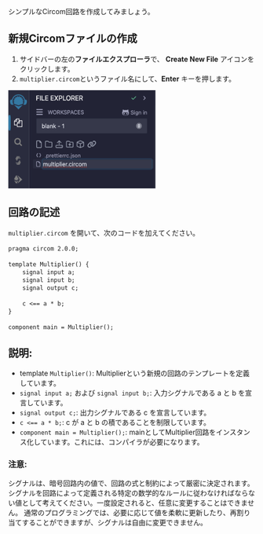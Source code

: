 シンプルなCircom回路を作成してみましょう。

## 新規Circomファイルの作成

1. サイドバーの左の**ファイルエクスプローラ**で、 **Create New File** アイコンをクリックします。
2. `multiplier.circom`というファイル名にして、**Enter** キーを押します。

<img src="https://raw.githubusercontent.com/ethereum/remix-workshops/master/CircomIntro/step-3/images/create_new_file.png" alt="create-new-file" width=300 height=200>

## 回路の記述

`multiplier.circom` を開いて、次のコードを加えてください。

```circom
pragma circom 2.0.0;

template Multiplier() {
    signal input a;
    signal input b;
    signal output c;

    c <== a * b;
}

component main = Multiplier();
```

## 説明:

 - template `Multiplier()`: Multiplierという新規の回路のテンプレートを定義しています。
 - `signal input a;` および `signal input b;`: 入力シグナルである a と b を宣言しています。
 - `signal output c;`: 出力シグナルである c を宣言しています。
 - `c <== a * b;`: c が a と b の積であることを制限しています。
 - `component main = Multiplier();`: mainとしてMultiplier回路をインスタンス化しています。これには、コンパイラが必要になります。

### 注意:

シグナルは、暗号回路内の値で、回路の式と制約によって厳密に決定されます。 シグナルを回路によって定義される特定の数学的なルールに従わなければならない値として考えてください。一度設定されると、任意に変更することはできません。 通常のプログラミングでは、必要に応じて値を柔軟に更新したり、再割り当てすることができますが、シグナルは自由に変更できません。
